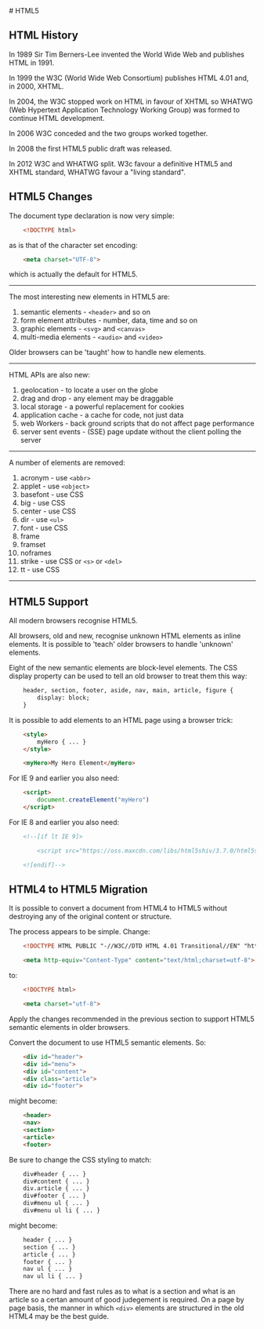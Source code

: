 <!DOCTYPE html>
<html>

<head>
    <meta charset="UTF-8" />
    <link rel="stylesheet" href="../styles/style-sheet.css" />
</head>

<body>
# HTML5

## HTML History

In 1989 Sir Tim Berners-Lee invented the World Wide Web and publishes HTML in 1991.

In 1999 the W3C (World Wide Web Consortium) publishes HTML 4.01 and, in 2000, XHTML.

In 2004, the W3C stopped work on HTML in favour of XHTML so WHATWG
(Web Hypertext Application Technology Working Group) was formed to continue HTML development.

In 2006 W3C conceded and the two groups worked together.

In 2008 the first HTML5 public draft was released.

In 2012 W3C and WHATWG split.
W3c favour a definitive HTML5 and XHTML standard, WHATWG favour a "living standard".


## HTML5 Changes

The document type declaration is now very simple:

```html
    <!DOCTYPE html>
```

as is that of the character set encoding:

```html
    <meta charset="UTF-8">
```

which is actually the default for HTML5.


<hr /><!-- New Elements -->

The most interesting new elements in HTML5 are:

 1. semantic elements         - `<header>` and so on
 1. form element attributes   - number, data, time and so on
 1. graphic elements          - `<svg>` and `<canvas>`
 1. multi-media elements      - `<audio>` and `<video>`

Older browsers can be 'taught' how to handle new elements.


<hr /><!-- HTML APIs -->

HTML APIs are also new:

 1. geolocation           - to locate a user on the globe
 1. drag and drop         - any element may be draggable
 1. local storage         - a powerful replacement for cookies
 1. application cache     - a cache for code, not just data
 1. web Workers           - back ground scripts that do not affect page performance
 1. server sent events    - (SSE) page update without the client polling the server


<hr /><!-- Elements removed -->

A number of elements are removed:

 1. acronym     - use `<abbr>`
 1. applet      - use `<object>`
 1. basefont    - use CSS
 1. big         - use CSS
 1. center      - use CSS
 1. dir         - use `<ul>`
 1. font        - use CSS
 1. frame
 1. framset
 1. noframes
 1. strike      - use CSS or `<s>` or `<del>`
 1. tt          - use CSS

<hr />


## HTML5 Support

All modern browsers recognise HTML5.

All browsers, old and new, recognise unknown HTML elements as inline elements.
It is possible to 'teach' older browsers to handle 'unknown' elements.

Eight of the new semantic elements are block-level elements.
The CSS display property can be used to tell an old browser to treat them this way:

```html
    header, section, footer, aside, nav, main, article, figure {
        display: block;
    }
```

It is possible to add elements to an HTML page using a browser trick:

```html
    <style>
        myHero { ... }
    </style>

    <myHero>My Hero Element</myHero>
```

For IE 9 and earlier you also need:

```html
    <script>
        document.createElement("myHero")
    </script>
```

For IE 8 and earlier you also need:

```html
    <!--[if lt IE 9]>

        <script src="https://oss.maxcdn.com/libs/html5shiv/3.7.0/html5shiv.js"></script>

    <![endif]-->
```

## HTML4 to HTML5 Migration

It is possible to convert a document from HTML4 to HTML5 without destroying any of the original content or structure.

The process appears to be simple.
Change:

```html
    <!DOCTYPE HTML PUBLIC "-//W3C//DTD HTML 4.01 Transitional//EN" "http://www.w3.org/TR/html4/loose.dtd">

    <meta http-equiv="Content-Type" content="text/html;charset=utf-8">
```

to:

```html
    <!DOCTYPE html>

    <meta charset="utf-8">
```

Apply the changes recommended in the previous section to support HTML5 semantic elements in older browsers.

Convert the document to use HTML5 semantic elements.  So:

```html
    <div id="header">
    <div id="menu">
    <div id="content">
    <div class="article">
    <div id="footer">
```

might become:

```html
    <header>
    <nav>
    <section>
    <article>
    <footer>
```

Be sure to change the CSS styling to match:

```html
    div#header { ... }
    div#content { ... }
    div.article { ... }
    div#footer { ... }
    div#menu ul { ... }
    div#menu ul li { ... }
```

might become:

```html
    header { ... }
    section { ... }
    article { ... }
    footer { ... }
    nav ul { ... }
    nav ul li { ... }
```

There are no hard and fast rules as to what is a section and what is an article so a certan amount of good judegement is required.
On a page by page basis, the manner in which `<div>` elements are structured in the old HTML4 may be the best guide.

</body>
</html>
